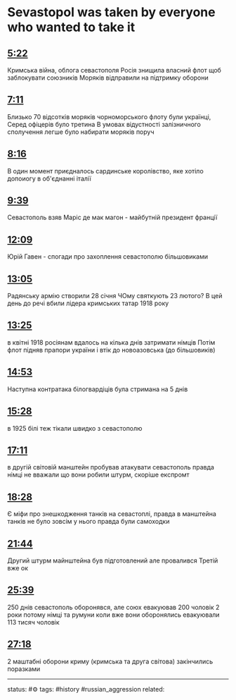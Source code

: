 # Sevastopol was taken by everyone who wanted to take it
<!-- Generated by <a href="https://www.yinote.co/#installation">YiNote</a> -->


## [5:22](http://www.youtube.com/playlist?list=WL&t=322)

Кримська війна, облога севастополя
Росія знищила власний флот щоб заблокувати союзників
Моряків відправили на підтримку оборони

## [7:11](http://www.youtube.com/playlist?list=WL&t=431)

Близько 70 відсотків моряків чорноморського флоту були українці, Серед офіцерів було третина
В умовах відустності залізничного сполучення легше було набирати моряків поруч

## [8:16](http://www.youtube.com/playlist?list=WL&t=496)

В один момент приєдналось сардинське королівство, яке хотіло допоиогу в об'єднанні італії

## [9:39](http://www.youtube.com/playlist?list=WL&t=579)

Севастополь взяв Маріс де мак магон - майбутній президент франції

## [12:09](http://www.youtube.com/playlist?list=WL&t=729)

Юрій Гавен - спогади про захоплення севастополю більшовиками

## [13:05](http://www.youtube.com/playlist?list=WL&t=785)

Радянську армію створили 28 січня
ЧОму святкують 23 лютого?
В цей день до речі вбили лідера кримських татар 1918 року

## [13:25](http://www.youtube.com/playlist?list=WL&t=805)

в квітні 1918 росіянам вдалось на кілька днів затримати німців
Потім флот підняв прапори україни і втік до новоазовська (до більшовиків) 

## [14:53](http://www.youtube.com/playlist?list=WL&t=893)

Наступна контратака білогвардіців була стримана на 5 днів

## [15:28](http://www.youtube.com/playlist?list=WL&t=928)

в 1925 білі теж тікали швидко з севастополю

## [17:11](http://www.youtube.com/playlist?list=WL&t=1031)

в другій світовій манштейн пробував атакувати севастополь
правда німці не вважали що вони робили штурм, скоріше експромт

## [18:28](http://www.youtube.com/playlist?list=WL&t=1108)

Є міфи про знешкодження танків на севастоплі, правда в манштейна танків не було зовсім
у нього правда були самоходки

## [21:44](http://www.youtube.com/playlist?list=WL&t=1304)

Другий штурм майнштейна був підготовлений але провалився
Третій вже ок

## [25:39](http://www.youtube.com/playlist?list=WL&t=1539)

250 днів севастополь оборонявся, але союх евакуював 200 чоловік
2 роки потому німці та румуни коли вже вони оборонялись евакуювали 113 тисяч чоловік

## [27:18](http://www.youtube.com/playlist?list=WL&t=1638)

2 маштабні оборони криму (кримська та друга світова) закінчились поразками



---
status: #⚙️ 
tags: #history #russian_aggression 
related: 